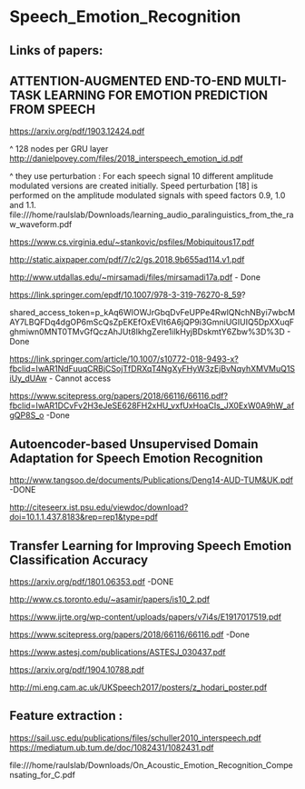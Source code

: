 # Speech_Emotion_Recognition

Links of papers:
--
ATTENTION-AUGMENTED END-TO-END MULTI-TASK LEARNING FOR EMOTION PREDICTION FROM SPEECH
-
https://arxiv.org/pdf/1903.12424.pdf 

^ 128 nodes per GRU layer
http://danielpovey.com/files/2018_interspeech_emotion_id.pdf

^ they use perturbation : For each speech signal 10 different amplitude modulated
                          versions are created initially. Speed perturbation [18] is performed on the amplitude modulated                               signals with speed factors 0.9, 1.0 and 1.1. 
file:///home/raulslab/Downloads/learning_audio_paralinguistics_from_the_raw_waveform.pdf

https://www.cs.virginia.edu/~stankovic/psfiles/Mobiquitous17.pdf

http://static.aixpaper.com/pdf/7/c2/gs.2018.9b655ad114.v1.pdf

http://www.utdallas.edu/~mirsamadi/files/mirsamadi17a.pdf - Done

https://link.springer.com/epdf/10.1007/978-3-319-76270-8_59?

shared_access_token=p_kAq6WIOWJrGbqDvFeUPPe4RwlQNchNByi7wbcMAY7LBQFDq4dgOP6mScQsZpEKEfOxEVlt6A6jQP9i3GmniUGIUIQ5DpXXuqFghmiwn0MNT0TMvGfQczAhJUt8lkhgZere1ilkHyjBDskmtY6Zbw%3D%3D - Done

https://link.springer.com/article/10.1007/s10772-018-9493-x?fbclid=IwAR1NdFuuqCRBjCSojTfDRXqT4NgXyFHyW3zEjBvNqyhXMVMuQ1SiUy_dUAw - Cannot access

https://www.scitepress.org/papers/2018/66116/66116.pdf?fbclid=IwAR1DCvFv2H3eJeSE628FH2xHU_vxfUxHoaCIs_JX0ExW0A9hW_afgQP8S_o -Done

Autoencoder-based Unsupervised Domain Adaptation for Speech Emotion Recognition
-
http://www.tangsoo.de/documents/Publications/Deng14-AUD-TUM&UK.pdf -DONE

http://citeseerx.ist.psu.edu/viewdoc/download?doi=10.1.1.437.8183&rep=rep1&type=pdf

Transfer Learning for Improving Speech Emotion Classification Accuracy
-
https://arxiv.org/pdf/1801.06353.pdf -DONE

http://www.cs.toronto.edu/~asamir/papers/is10_2.pdf

https://www.ijrte.org/wp-content/uploads/papers/v7i4s/E1917017519.pdf

https://www.scitepress.org/papers/2018/66116/66116.pdf -Done

https://www.astesj.com/publications/ASTESJ_030437.pdf

https://arxiv.org/pdf/1904.10788.pdf

http://mi.eng.cam.ac.uk/UKSpeech2017/posters/z_hodari_poster.pdf

Feature extraction :
--
https://sail.usc.edu/publications/files/schuller2010_interspeech.pdf
https://mediatum.ub.tum.de/doc/1082431/1082431.pdf

file:///home/raulslab/Downloads/On_Acoustic_Emotion_Recognition_Compensating_for_C.pdf
